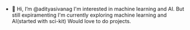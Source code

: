 - 👋 Hi, I’m @adityasivanag
  I'm interested in machine learning and AI. But still expiramenting
  I'm currently exploring machine learning and AI(started with sci-kit)
  Would love to do projects.
  

